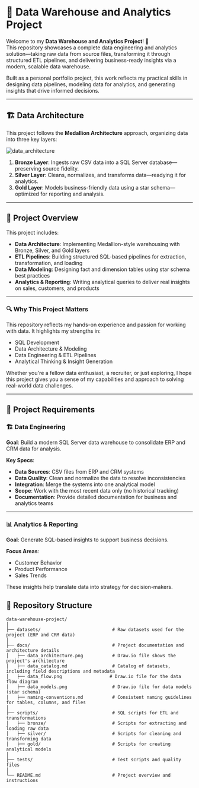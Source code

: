 # 🧠 Data Warehouse and Analytics Project

Welcome to my **Data Warehouse and Analytics Project**! 🚀  
This repository showcases a complete data engineering and analytics solution—taking raw data from source files, transforming it through structured ETL pipelines, and delivering business-ready insights via a modern, scalable data warehouse.  

Built as a personal portfolio project, this work reflects my practical skills in designing data pipelines, modeling data for analytics, and generating insights that drive informed decisions.

---

## 🏗️ Data Architecture

This project follows the **Medallion Architecture** approach, organizing data into three key layers:

![data_architecture](https://github.com/user-attachments/assets/06be6a68-ebeb-478a-b10e-5f1c125c106d)

1. **Bronze Layer**: Ingests raw CSV data into a SQL Server database—preserving source fidelity.  
2. **Silver Layer**: Cleans, normalizes, and transforms data—readying it for analytics.  
3. **Gold Layer**: Models business-friendly data using a star schema—optimized for reporting and analysis.

---

## 📖 Project Overview

This project includes:

- **Data Architecture**: Implementing Medallion-style warehousing with Bronze, Silver, and Gold layers  
- **ETL Pipelines**: Building structured SQL-based pipelines for extraction, transformation, and loading  
- **Data Modeling**: Designing fact and dimension tables using star schema best practices  
- **Analytics & Reporting**: Writing analytical queries to deliver real insights on sales, customers, and products

---

### 🔍 Why This Project Matters

This repository reflects my hands-on experience and passion for working with data. It highlights my strengths in:

- SQL Development  
- Data Architecture & Modeling  
- Data Engineering & ETL Pipelines  
- Analytical Thinking & Insight Generation  

Whether you're a fellow data enthusiast, a recruiter, or just exploring, I hope this project gives you a sense of my capabilities and approach to solving real-world data challenges.

---

## 🚀 Project Requirements

### 🏗️ Data Engineering

**Goal**: Build a modern SQL Server data warehouse to consolidate ERP and CRM data for analysis.

**Key Specs**:

- **Data Sources**: CSV files from ERP and CRM systems  
- **Data Quality**: Clean and normalize the data to resolve inconsistencies  
- **Integration**: Merge the systems into one analytical model  
- **Scope**: Work with the most recent data only (no historical tracking)  
- **Documentation**: Provide detailed documentation for business and analytics teams

---

### 📊 Analytics & Reporting

**Goal**: Generate SQL-based insights to support business decisions.

**Focus Areas**:

- Customer Behavior  
- Product Performance  
- Sales Trends  

These insights help translate data into strategy for decision-makers.
## 📂 Repository Structure
```
data-warehouse-project/
│
├── datasets/                           # Raw datasets used for the project (ERP and CRM data)
│
├── docs/                               # Project documentation and architecture details
│   ├── data_architecture.png           # Draw.io file shows the project's architecture
│   ├── data_catalog.md                 # Catalog of datasets, including field descriptions and metadata
│   ├── data_flow.png                  # Draw.io file for the data flow diagram
│   ├── data_models.png                 # Draw.io file for data models (star schema)
│   ├── naming-conventions.md           # Consistent naming guidelines for tables, columns, and files
│
├── scripts/                            # SQL scripts for ETL and transformations
│   ├── bronze/                         # Scripts for extracting and loading raw data
│   ├── silver/                         # Scripts for cleaning and transforming data
│   ├── gold/                           # Scripts for creating analytical models
│
├── tests/                              # Test scripts and quality files
│
└── README.md                           # Project overview and instructions
```
